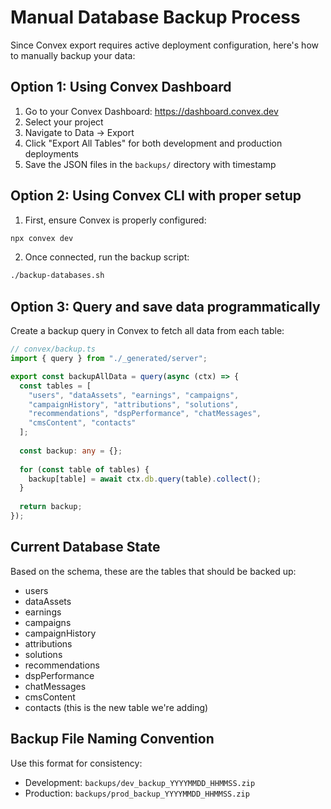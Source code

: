 # Manual Database Backup Process

Since Convex export requires active deployment configuration, here's how to manually backup your data:

## Option 1: Using Convex Dashboard

1. Go to your Convex Dashboard: https://dashboard.convex.dev
2. Select your project
3. Navigate to Data → Export
4. Click "Export All Tables" for both development and production deployments
5. Save the JSON files in the `backups/` directory with timestamp

## Option 2: Using Convex CLI with proper setup

1. First, ensure Convex is properly configured:
```bash
npx convex dev
```

2. Once connected, run the backup script:
```bash
./backup-databases.sh
```

## Option 3: Query and save data programmatically

Create a backup query in Convex to fetch all data from each table:

```typescript
// convex/backup.ts
import { query } from "./_generated/server";

export const backupAllData = query(async (ctx) => {
  const tables = [
    "users", "dataAssets", "earnings", "campaigns", 
    "campaignHistory", "attributions", "solutions",
    "recommendations", "dspPerformance", "chatMessages",
    "cmsContent", "contacts"
  ];
  
  const backup: any = {};
  
  for (const table of tables) {
    backup[table] = await ctx.db.query(table).collect();
  }
  
  return backup;
});
```

## Current Database State

Based on the schema, these are the tables that should be backed up:
- users
- dataAssets
- earnings
- campaigns
- campaignHistory
- attributions
- solutions
- recommendations
- dspPerformance
- chatMessages
- cmsContent
- contacts (this is the new table we're adding)

## Backup File Naming Convention

Use this format for consistency:
- Development: `backups/dev_backup_YYYYMMDD_HHMMSS.zip`
- Production: `backups/prod_backup_YYYYMMDD_HHMMSS.zip`